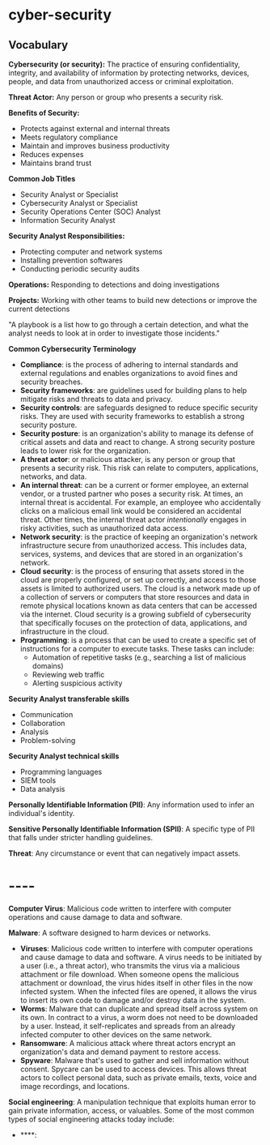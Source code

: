 # cyber-security
## Vocabulary
**Cybersecurity (or security):** The practice of ensuring confidentiality, integrity, and availability of information by protecting networks, devices, people, and data from unauthorized access or criminal exploitation.

**Threat Actor:** Any person or group who presents a security risk.

**Benefits of Security:**
* Protects against external and internal threats
* Meets regulatory compliance
* Maintain and improves business productivity
* Reduces expenses
* Maintains brand trust

**Common Job Titles**
* Security Analyst or Specialist
* Cybersecurity Analyst or Specialist
* Security Operations Center (SOC) Analyst
* Information Security Analyst

**Security Analyst Responsibilities:**
* Protecting computer and network systems
* Installing prevention softwares
* Conducting periodic security audits

**Operations:** Responding to detections and doing investigations

**Projects:** Working with other teams to build new detections or improve the current detections

"A playbook is a list how to go through a certain detection, and what the analyst needs to look at in order to investigate those incidents."

**Common Cybersecurity Terminology**
* **Compliance**: is the process of adhering to internal standards and external regulations and enables organizations to avoid fines and security breaches.
* **Security frameworks**: are guidelines used for building plans to help mitigate risks and threats to data and privacy.
* **Security controls**: are safeguards designed to reduce specific security risks. They are used with security frameworks to establish a strong security posture.
* **Security posture**: is an organization's ability to manage its defense of critical assets and data and react to change. A strong security posture leads to lower risk for the organization.
* **A threat actor**: or malicious attacker, is any person or group that presents a security risk. This risk can relate to computers, applications, networks, and data.
* **An internal threat**: can be a current or former employee, an external vendor, or a trusted partner who poses a security risk. At times, an internal threat is accidental. For example, an employee who accidentally clicks on a malicious email link would be considered an accidental threat. Other times, the internal threat actor *intentionally* engages in risky activities, such as unauthorized data access.
* **Network security**: is the practice of keeping an organization's network infrastructure secure from unauthorized access. This includes data, services, systems, and devices that are stored in an organization's network.
* **Cloud security**: is the process of ensuring that assets stored in the cloud are properly configured, or set up correctly, and access to those assets is limited to authorized users. The cloud is a network made up of a collection of servers or computers that store resources and data in remote physical locations known as data centers that can be accessed via the internet. Cloud security is a growing subfield of cybersecurity that specifically focuses on the protection of data, applications, and infrastructure in the cloud.
* **Programming**: is a process that can be used to create a specific set of instructions for a computer to execute tasks. These tasks can include:
  * Automation of repetitive tasks (e.g., searching a list of malicious domains)
  * Reviewing web traffic
  * Alerting suspicious activity

**Security Analyst transferable skills**
* Communication
* Collaboration
* Analysis
* Problem-solving

**Security Analyst technical skills**
* Programming languages
* SIEM tools
* Data analysis

**Personally Identifiable Information (PII)**: Any information used to infer an individual's identity.

**Sensitive Personally Identifiable Information (SPII)**: A specific type of PII that falls under stricter handling guidelines.

**Threat**: Any circumstance or event that can negatively impact assets.

# ----

**Computer Virus**: Malicious code written to interfere with computer operations and cause damage to data and software.

**Malware**: A software designed to harm devices or networks.
- **Viruses**: Malicious code written to interfere with computer operations and cause damage to data and software. A virus needs to be initiated by a user (i.e., a threat actor), who transmits the virus via a malicious attachment or file download. When someone opens the malicious attachment or download, the virus hides itself in other files in the now infected system. When the infected files are opened, it allows the virus to insert its own code to damage and/or destroy data in the system.
- **Worms**: Malware that can duplicate and spread itself across system on its own. In contract to a virus, a worm does not need to be downloaded by a user. Instead, it self-replicates and spreads from an already infected computer to other devices on the same network.
- **Ransomware**: A malicious attack where threat actors encrypt an organization's data and demand payment to restore access.
- **Spyware**: Malware that's used to gather and sell information without consent. Spycare can be used to access devices. This allows threat actors to collect personal data, such as private emails, texts, voice and image recordings, and locations.

**Social engineering**: A manipulation technique that exploits human error to gain private information, access, or valuables.
Some of the most common types of social engineering attacks today include:
- ****:
